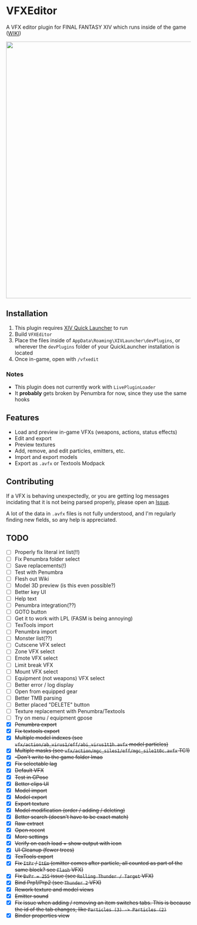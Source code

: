 # VFXEditor
A VFX editor plugin for FINAL FANTASY XIV which runs inside of the game ([WIKI](https://github.com/0ceal0t/Dalamud-VFXEditor/wiki))

<img align="center" src="docs/preview.png" width="700px">

## Installation
1. This plugin requires [XIV Quick Launcher](https://github.com/goatcorp/FFXIVQuickLauncher) to run
2. Build `VFXEditor`
3. Place the files inside of `AppData\Roaming\XIVLauncher\devPlugins`, or wherever the `devPlugins` folder of your QuickLauncher installation is located
4. Once in-game, open with `/vfxedit`

### Notes
* This plugin does not currently work with `LivePluginLoader`
* It **probably** gets broken by Penumbra for now, since they use the same hooks

## Features
* Load and preview in-game VFXs (weapons, actions, status effects)
* Edit and export
* Preview textures
* Add, remove, and edit particles, emitters, etc.
* Import and export models
* Export as `.avfx` or Textools Modpack

## Contributing
If a VFX is behaving unexpectedly, or you are getting log messages incidating that it is not being parsed properly, please open an [Issue](https://github.com/0ceal0t/Dalamud-VFXEditor/issues).

A lot of the data in `.avfx` files is not fully understood, and I'm regularly finding new fields, so any help is appreciated.

## TODO
- [ ] Properly fix literal int list(!!)
- [ ] Fix Penumbra folder select
- [ ] Save replacements(!)
- [ ] Test with Penumbra
- [ ] Flesh out Wiki
- [ ] Model 3D preview (is this even possible?)
- [ ] Better key UI
- [ ] Help text
- [ ] Penumbra integration(??)
- [ ] GOTO button
- [ ] Get it to work with LPL (FASM is being annoying)
- [ ] TexTools import
- [ ] Penumbra import
- [ ] Monster list(??)
- [ ] Cutscene VFX select
- [ ] Zone VFX select
- [ ] Emote VFX select
- [ ] Limit break VFX
- [ ] Mount VFX select
- [ ] Equipment (not weapons) VFX select
- [ ] Better error / log display
- [ ] Open from equipped gear
- [ ] Better TMB parsing
- [ ] Better placed "DELETE" button
- [ ] Texture replacement with Penumbra/Textools
- [ ] Try on menu / equipment gpose
- [x] ~~Penumbra export~~
- [x] ~~Fix textools export~~
- [x] ~~Multiple model indexes (see `vfx/action/ab_virus1/eff/abi_virus1t1h.avfx` model particles)~~
- [x] ~~Multiple masks (see `vfx/action/mgc_siles1/eff/mgc_sile1t0c.avfx` TC1)~~
- [x] ~~-Don't write to the game folder lmao~~
- [x] ~~Fix selectable lag~~
- [x] ~~Default VFX~~
- [x] ~~Test in GPose~~
- [x] ~~Better clips UI~~
- [x] ~~Model import~~
- [x] ~~Model export~~
- [x] ~~Export texture~~
- [x] ~~Model modification (order / adding / deleting)~~
- [x] ~~Better search (doesn't have to be exact match)~~
- [x] ~~Raw extract~~
- [x] ~~Open recent~~
- [x] ~~More settings~~
- [x] ~~Verify on each load + show output with icon~~
- [x] ~~UI Cleanup (fewer trees)~~
- [x] ~~TexTools export~~
- [x] ~~Fix `ItPr` / `ItEm` (emitter comes after particle, all counted as part of the same block? see `Flash` VFX)~~
- [x] ~~Fix `BvPr = 255` issue (see `Rolling Thunder / Target` VFX)~~
- [x] ~~Bind Prp1/Prp2 (see `Thunder 2` VFX)~~
- [x] ~~Rework texture and model views~~
- [x] ~~Emitter sound~~
- [x] ~~Fix issue when adding / removing an item switches tabs. This is because the id of the tab changes, like `Particles (3) -> Particles (2)`~~
- [x] ~~Binder properties view~~